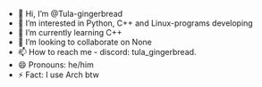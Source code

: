 - 👋 Hi, I’m @Tula-gingerbread
- 👀 I’m interested in Python, C++ and Linux-programs developing
- 🌱 I’m currently learning C++
- 💞️ I’m looking to collaborate on None
- 📫 How to reach me - discord: tula_gingerbread.
- 😄 Pronouns: he/him
- ⚡ Fact: I use Arch btw

<!---
Tula-gingerbread/Tula-gingerbread is a ✨ special ✨ repository because its `README.md` (this file) appears on your GitHub profile.
You can click the Preview link to take a look at your changes.
--->
